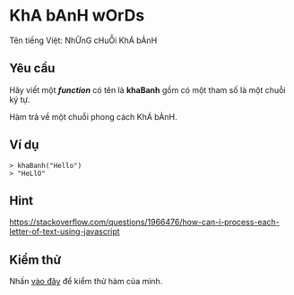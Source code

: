 # KhA bAnH wOrDs
Tên tiếng Việt: NhỮnG cHuỖi KhÁ bẢnH
  
## Yêu cầu  
Hãy viết một ***function*** có tên là **khaBanh** gồm có một tham số là một chuỗi ký tự.

Hàm trả về một chuỗi phong cách KhÁ bẢnH.

## Ví dụ  
```  
> khaBanh("Hello")
> "HeLlO"
```  

## Hint

https://stackoverflow.com/questions/1966476/how-can-i-process-each-letter-of-text-using-javascript
  
## Kiểm thử  
Nhấn [vào đây](https://repl.it/@rknguyen/KhA-bAnH-wOrDs) để kiểm thử hàm của mình.
